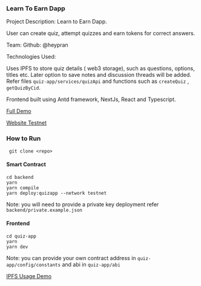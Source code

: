### Learn To Earn Dapp

Project Description: Learn to Earn Dapp.

User can create quiz, attempt quizzes and earn tokens for correct answers.

Team:
Github: @heypran

Technologies Used:

Uses IPFS to store quiz details ( web3 storage), such as questions, options, titles etc. Later option to save notes and discussion threads will be added.
Refer files `quiz-app/services/quizApi` and functions such as `createQuiz` , `getQuizByCid`.

Frontend built using Antd framework, NextJs, React and Typescript.

[Full Demo](https://youtu.be/PRhfjA5xzLs)

[Website Testnet](https://e-dapp.web.app/)

### How to Run

```
 git clone <repo>
```

#### Smart Contract

```
cd backend
yarn
yarn compile
yarn deploy:quizapp --network testnet
```

Note: you will need to provide a private key deployment refer `backend/private.example.json`

#### Frontend

```
cd quiz-app
yarn
yarn dev
```

Note: you can provide your own contract address in `quiz-app/config/constants` and abi in `quiz-app/abi`

[IPFS Usage Demo](https://youtu.be/nIAMJQLiEKQ)
